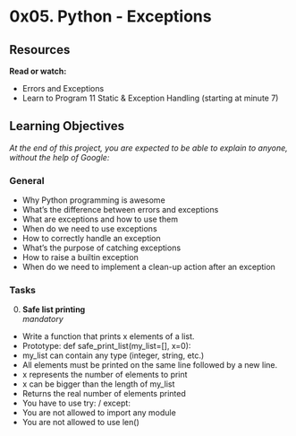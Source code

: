 # 0x05. Python - Exceptions

## Resources
**Read or watch:**
- Errors and Exceptions
- Learn to Program 11 Static & Exception Handling (starting at minute 7)

## Learning Objectives
*At the end of this project, you are expected to be able to explain to anyone, without the help of Google:*

### General
- Why Python programming is awesome
- What’s the difference between errors and exceptions
- What are exceptions and how to use them
- When do we need to use exceptions
- How to correctly handle an exception
- What’s the purpose of catching exceptions
- How to raise a builtin exception
- When do we need to implement a clean-up action after an exception

### Tasks
0. **Safe list printing**<br>
*mandatory*
- Write a function that prints x elements of a list.
 - Prototype: def safe_print_list(my_list=[], x=0):<br>
 - my_list can contain any type (integer, string, etc.)<br>
 - All elements must be printed on the same line followed by a new line.<br>
 - x represents the number of elements to print<br>
 - x can be bigger than the length of my_list<br>
 - Returns the real number of elements printed<br>
 - You have to use try: / except:<br>
 - You are not allowed to import any module<br>
 - You are not allowed to use len()
